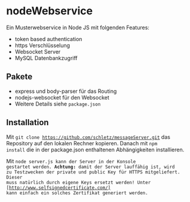 # nodeWebservice
Ein Musterwebservice in Node JS mit folgenden Features:
- token based authentication
- https Verschlüsselung
- Websocket Server
- MySQL Datenbankzugriff

## Pakete
- express und body-parser für das Routing
- nodejs-websocket für den Websocket
- Weitere Details siehe <code>package.json</code>

## Installation
Mit <code>git clone https://github.com/schletz/messageServer.git</code> das Repository auf den lokalen Rechner kopieren. 
Danach mit <code>npm install</code> die in der package.json enthaltenen Abhängigkeiten installieren.

Mit <code>node server.js</node> kann der Server in der Konsole gestartet werden. <b>Achtung:</b> damit der Server lauffähig ist,
wird zu Testzwecken der private und public Key für HTTPS mitgeliefert. Dieser muss natürlich durch eigene Keys ersetzt werden!
Unter [http://www.selfsignedcertificate.com/] kann einfach ein solches Zertifikat generiert werden.
